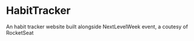 # HabitTracker
An habit tracker website built alongside NextLevelWeek event, a coutesy of RocketSeat
